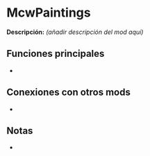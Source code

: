 # McwPaintings

**Descripción:** *(añadir descripción del mod aquí)*

## Funciones principales
- 

## Conexiones con otros mods
- 

## Notas
- 
